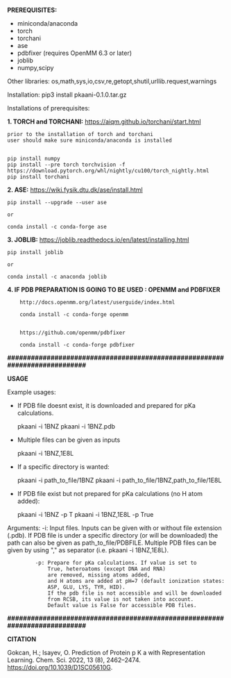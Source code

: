 **PREREQUISITES:**

* miniconda/anaconda
* torch
* torchani
* ase
* pdbfixer (requires OpenMM 6.3 or later)
* joblib
* numpy,scipy

Other libraries: os,math,sys,io,csv,re,getopt,shutil,urllib.request,warnings 


Installation: pip3 install pkaani-0.1.0.tar.gz

Installations of prerequisites: 

**1. TORCH and TORCHANI:**
	https://aiqm.github.io/torchani/start.html

	prior to the installation of torch and torchani 
	user should make sure miniconda/anaconda is installed


	pip install numpy
	pip install --pre torch torchvision -f https://download.pytorch.org/whl/nightly/cu100/torch_nightly.html
	pip install torchani

**2. ASE:**
	https://wiki.fysik.dtu.dk/ase/install.html

	pip install --upgrade --user ase

	or

	conda install -c conda-forge ase


**3. JOBLIB:**
	https://joblib.readthedocs.io/en/latest/installing.html

	pip install joblib

	or

	conda install -c anaconda joblib

**4. IF PDB PREPARATION IS GOING TO BE USED : OPENMM and PDBFIXER**

        http://docs.openmm.org/latest/userguide/index.html
 
        conda install -c conda-forge openmm
		

        https://github.com/openmm/pdbfixer
		
		conda install -c conda-forge pdbfixer
		
**###########################################################################**

**USAGE**

Example usages:

  * If PDB file doesnt exist, it is downloaded and prepared for pKa calculations.

      pkaani -i 1BNZ
      pkaani -i 1BNZ.pdb

  * Multiple files can be given as inputs

      pkaani -i 1BNZ,1E8L

  * If a specific directory is wanted:

      pkaani -i path_to_file/1BNZ
      pkaani -i path_to_file/1BNZ,path_to_file/1E8L

  * If PDB file exist but not prepared for pKa calculations (no H atom added):

      pkaani -i 1BNZ -p T
      pkaani -i 1BNZ,1E8L -p True


  Arguments: -i: Input files. Inputs can be given with or without
                 file extension (.pdb). If PDB file is under a
                 specific directory (or will be downloaded) the path
                 can also be given as path_to_file/PDBFILE.
                 Multiple PDB files can be given
                 by using "," as separator (i.e. pkaani -i 1BNZ,1E8L).

             -p: Prepare for pKa calculations. If value is set to
                 True, heteroatoms (except DNA and RNA)
                 are removed, missing atoms added,
                 and H atoms are added at pH=7 (default ionization states:
                 ASP, GLU, LYS, TYR, HID).
                 If the pdb file is not accessible and will be downloaded
                 from RCSB, its value is not taken into account.
                 Default value is False for accessible PDB files.
				 
**###########################################################################**

**CITATION**

Gokcan, H.; Isayev, O. Prediction of Protein p K a with Representation Learning. Chem. Sci. 2022, 13 (8), 2462–2474. https://doi.org/10.1039/D1SC05610G.				 

